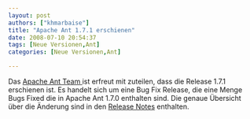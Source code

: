 ```yaml
---
layout: post
authors: ["khmarbaise"]
title: "Apache Ant 1.7.1 erschienen"
date: 2008-07-10 20:54:37
tags: [Neue Versionen,Ant]
categories: [Neue Versionen,Ant]

---
```

Das <a href="http://ant.apache.org"  title="Apache Ant Team">Apache Ant Team </a>ist erfreut mit zuteilen, dass die Release 1.7.1 erschienen ist. Es handelt sich um eine Bug Fix Release, die eine Menge Bugs Fixed die in Apache Ant 1.7.0 enthalten sind. Die genaue Übersicht über die Änderung sind in den <a href="http://www.apache.org/dist/ant/#section_1"  title="Release Notes">Release Notes</a> enthalten.
